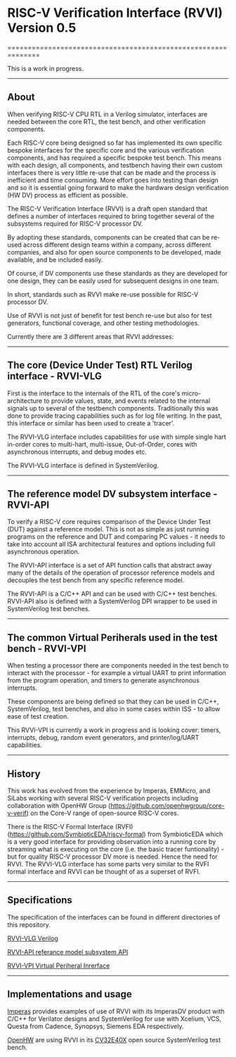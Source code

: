# RISC-V Verification Interface (RVVI) Version 0.5
==============================================================

This is a work in progress.

-----
## About

When verifying RISC-V CPU RTL in a Verilog simulator, interfaces are needed
between the core RTL, the test bench, and other verification components.

Each RISC-V core being designed so far has implemented its own specific bespoke
interfaces for the specific core and the various verification components, and
has required a specific bespoke test bench. This means with each design, all
components, and testbench having their own custom interfaces there is very
little re-use that can be made and the process is inefficient and time
consuming. More effort goes into testing than design and so it is essential
going forward to make the hardware design verification (HW DV) process as
efficient as possible.

The RISC-V Verification Interface (RVVI) is a draft open standard that defines a
number of interfaces required to bring together several of the subsystems
required for RISC-V processor DV.

By adopting these standards, components can be created that can be re-used
across different design teams within a company, across different companies, and
also for open source components to be developed, made available, and be included
easily.

Of course, if DV components use these standards as they are developed for one
design, they can be easily used for subsequent designs in one team.

In short, standards such as RVVI make re-use possible for RISC-V processor DV.

Use of RVVI is not just of benefit for test bench re-use but also for test
generators, functional coverage, and other testing methodologies.

Currently there are 3 different areas that RVVI addresses:


-----
## The core (Device Under Test) RTL Verilog interface - RVVI-VLG

First is the interface to the internals of the RTL of the core's
micro-architecture to provide values, state, and events related to the internal
signals up to several of the testbench components. Traditionally this was done
to provide tracing capabilities such as for log file writing. In the past, this
interface or similar has been used to create a 'tracer'.

The RVVI-VLG interface includes capabilities for use with simple single hart
in-order cores to multi-hart, multi-issue, Out-of-Order, cores with asynchronous
interrupts, and debug modes etc.

The RVVI-VLG interface is defined in SystemVerilog.


-----
## The reference model DV subsystem interface - RVVI-API

To verify a RISC-V core requires comparison of the Device Under Test (DUT)
against a reference model. This is not as simple as just running programs on the
reference and DUT and comparing PC values - it needs to take into account all
ISA architectural features and options including full asynchronous operation.

The RVVI-API interface is a set of API function calls that abstract away many of
the details of the operation of processor reference models and decouples the
test bench from any specific reference model.

The RVVI-API is a C/C++ API and can be used with C/C++ test benches. RVVI-API
also is defined with a SystemVerilog DPI wrapper to be used in SystemVerilog
test benches.


-----
## The common Virtual Periherals used in the test bench - RVVI-VPI

When testing a processor there are components needed in the test bench to
interact with the processor - for example a virtual UART to print information
from the program operation, and timers to generate asynchronous interrupts.

These components are being defined so that they can be used in C/C++,
SystemVerilog, test benches, and also in some cases within ISS - to allow ease
of test creation.

This RVVI-VPI is currently a work in progress and is looking cover: timers,
interrupts, debug, random event generators, and printer/log/UART capabilities.


-------
## History

This work has evolved from the experience by Imperas, EMMicro, and SiLabs
working with several RISC-V verification projects including collaboration with
OpenHW Group (https://github.com/openhwgroup/core-v-verif) on the Core-V range
of open-source RISC-V cores.

There is the RISC-V Formal Interface (RVFI)
(https://github.com/SymbioticEDA/riscv-formal) from SymbioticEDA which is a very
good interface for providing observation into a running core by streaming what
is executing on the core (i.e. the basic tracer funtionality) - but for quality
RISC-V processor DV more is needed. Hence the need for RVVI. The RVVI-VLG
interface has some parts very similar to the RVFI formal interface and RVVI can
be thought of as a superset of RVFI.


-------------
## Specifications

The specification of the interfaces can be found in different directories of
this repository.

[RVVI-VLG Verilog](RVVI-VLG)

[RVVI-API referance model subsystem API](RVVI-API)

[RVVI-VPI Virtual Periheral Inrerface](RVVI-VPI)


--------------
## Implementations and usage

[Imperas](https://www.imperas.com/imperasdv) provides examples of use of RVVI
with its ImperasDV product with C/C++ for Verilator designs and SystemVerilog
for use with Xcelium, VCS, Questa from Cadence, Synopsys, Siemens EDA
respectively.

[OpenHW](https://www.openhwgroup.org/) are using RVVI in its
[CV32E40X](https://github.com/openhwgroup/core-v-verif/tree/master/cv32e40x)
open source SystemVerilog test bench.
